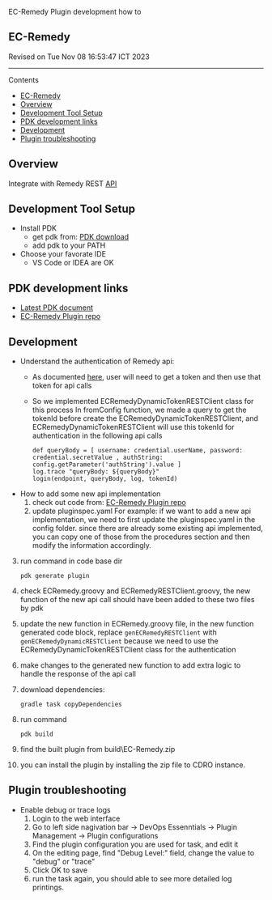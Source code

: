 EC-Remedy Plugin development how to

EC-Remedy
---

Revised on Tue Nov 08 16:53:47 ICT 2023

* * *

Contents
- [EC-Remedy](#EC-Remedy)
- [Overview](#overview)
- [Development Tool Setup](#development-tool-setup)
- [PDK development links](#pdk-development-links)
- [Development](#development)
- [Plugin troubleshooting](#plugin-troubleshooting)

## Overview

Integrate with Remedy REST [API](https://docs.bmc.com/docs/ars1902/api-overview-836458102.html)

## Development Tool Setup
* Install PDK
    * get pdk from: [PDK download](https://docs.cloudbees.com/docs/cloudbees-cd-pdk/latest/pdk/pdk)
    * add pdk to your PATH
* Choose your favorate IDE
    * VS Code or IDEA are OK

## PDK development links
* [Latest PDK document](https://docs.cloudbees.com/docs/cloudbees-cd-pdk/latest/pdk/)
* [EC-Remedy Plugin repo](https://alm-github.systems.uk.XXXX/cbcdflow/aro-EC-Remedy-plugin)

## Development
* Understand the authentication of Remedy api:
    * As documented [here](https://docs.bmc.com/docs/ars1902/authentication-and-permissions-in-the-rest-api-847208964.html), user will need to get a token and then use that token for api calls
    * So we implemented ECRemedyDynamicTokenRESTClient class for this process
      In fromConfig function, we made a query to get the tokenId before create the ECRemedyDynamicTokenRESTClient, and ECRemedyDynamicTokenRESTClient will use this tokenId for authentication in the following api calls

      ```
      def queryBody = [ username: credential.userName, password: credential.secretValue , authString: config.getParameter('authString').value ]
      log.trace "queryBody: ${queryBody}"
      login(endpoint, queryBody, log, tokenId)
      ```
* How to add some new api implementation
    1. check out code from: [EC-Remedy Plugin repo](https://alm-github.systems.uk.XXXX/cbcdflow/aro-EC-Remedy-plugin)
    2. update pluginspec.yaml
  For example: if we want to add a new api implementation, we need to first update the pluginspec.yaml in the config folder.
  since there are already some existing api implemented, you can copy one of those from the procedures section and then modify the information accordingly.

3. run command in code base dir

    ```
    pdk generate plugin
    ```

4. check ECRemedy.groovy and ECRemedyRESTClient.groovy, the new function of the new api call should have been added to these two files by pdk
5. update the new function in ECRemedy.groovy file, in the new function generated code block, replace `genECRemedyRESTClient` with `genECRemedyDynamicRESTClient` because we need to use the ECRemedyDynamicTokenRESTClient class for the authentication
6. make changes to the generated new function to add extra logic to handle the response of the api call
7. download dependencies:

   ```
   gradle task copyDependencies
   ```

8. run command

    ```
    pdk build
    ```

9. find the built plugin from build\EC-Remedy.zip
10. you can install the plugin by installing the zip file to CDRO instance.

## Plugin troubleshooting
* Enable debug or trace logs
    1. Login to the web interface
    2. Go to left side nagivation bar ->  DevOps Essenntials -> Plugin Management -> Plugin configurations
    3. Find the plugin configuration you are used for task, and edit it
    4. On the editing page, find "Debug Level:" field, change the value to "debug" or "trace"
    5. Click OK to save
    6. run the task again, you should able to see more detailed log printings.
